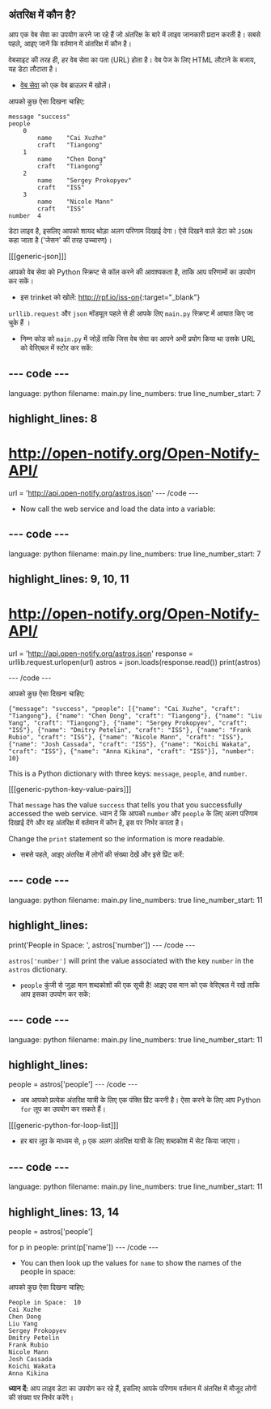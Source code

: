 ## अंतरिक्ष में कौन है?

आप एक वेब सेवा का उपयोग करने जा रहे हैं जो अंतरिक्ष के बारे में लाइव जानकारी प्रदान करती है। सबसे पहले, आइए जानें कि वर्तमान में अंतरिक्ष में कौन है।

वेबसाइट की तरह ही, हर वेब सेवा का पता (URL) होता है। वेब पेज के लिए HTML लौटाने के बजाय, यह डेटा लौटाता है।

+ <a href="http://api.open-notify.org/astros.json" target="_blank">वेब सेवा</a> को एक वेब ब्राउज़र में खोलें।

आपको कुछ ऐसा दिखना चाहिए:

    message "success"
    people  
        0   
            name    "Cai Xuzhe"
            craft   "Tiangong"
        1   
            name    "Chen Dong"
            craft   "Tiangong"
        2   
            name    "Sergey Prokopyev"
            craft   "ISS"
        3   
            name    "Nicole Mann"
            craft   "ISS"
    number  4
    

डेटा लाइव है, इसलिए आपको शायद थोड़ा अलग परिणाम दिखाई देगा। ऐसे दिखने वाले डेटा को `JSON` कहा जाता है ('जेसन' की तरह उच्चारण)।

[[[generic-json]]]

आपको वेब सेवा को Python स्क्रिप्ट से कॉल करने की आवश्यकता है, ताकि आप परिणामों का उपयोग कर सकें।

+ इस trinket को खोलें: <http://rpf.io/iss-on>{:target="_blank"}

`urllib.request` और `json` मॉड्यूल पहले से ही आपके लिए `main.py` स्क्रिप्ट में आयात किए जा चुके हैं ।

+ निम्न कोड को `main.py` में जोड़ें ताकि जिस वेब सेवा का आपने अभी प्रयोग किया था उसके URL को वेरिएबल में स्टोर कर सकें:

## \--- code \---

language: python filename: main.py line_numbers: true line_number_start: 7

## highlight_lines: 8

# http://open-notify.org/Open-Notify-API/

url = 'http://api.open-notify.org/astros.json' \--- /code \---

+ Now call the web service and load the data into a variable:

## \--- code \---

language: python filename: main.py line_numbers: true line_number_start: 7

## highlight_lines: 9, 10, 11

# http://open-notify.org/Open-Notify-API/

url = 'http://api.open-notify.org/astros.json' response = urllib.request.urlopen(url) astros = json.loads(response.read()) print(astros)

\--- /code \---

आपको कुछ ऐसा दिखना चाहिए:

    {"message": "success", "people": [{"name": "Cai Xuzhe", "craft": "Tiangong"}, {"name": "Chen Dong", "craft": "Tiangong"}, {"name": "Liu Yang", "craft": "Tiangong"}, {"name": "Sergey Prokopyev", "craft": "ISS"}, {"name": "Dmitry Petelin", "craft": "ISS"}, {"name": "Frank Rubio", "craft": "ISS"}, {"name": "Nicole Mann", "craft": "ISS"}, {"name": "Josh Cassada", "craft": "ISS"}, {"name": "Koichi Wakata", "craft": "ISS"}, {"name": "Anna Kikina", "craft": "ISS"}], "number": 10}
    

This is a Python dictionary with three keys: `message`, `people`, and `number`.

[[[generic-python-key-value-pairs]]]

That `message` has the value `success` that tells you that you successfully accessed the web service. ध्यान दें कि आपको `number` और `people` के लिए अलग परिणाम दिखाई देंगे और वह अंतरिक्ष में वर्तमान में कौन है, इस पर निर्भर करता है।

Change the `print` statement so the information is more readable.

+ सबसे पहले, आइए अंतरिक्ष में लोगों की संख्या देखें और इसे प्रिंट करें:

## \--- code \---

language: python filename: main.py line_numbers: true line_number_start: 11

## highlight_lines:

print('People in Space: ', astros['number']) \--- /code \---

`astros['number']` will print the value associated with the key `number` in the `astros` dictionary.

+ `people` कुंजी से जुड़ा मान शब्दकोशों की एक सूची है! आइए उस मान को एक वेरिएबल में रखें ताकि आप इसका उपयोग कर सकें:

## \--- code \---

language: python filename: main.py line_numbers: true line_number_start: 11

## highlight_lines:

people = astros['people'] \--- /code \---

+ अब आपको प्रत्येक अंतरिक्ष यात्री के लिए एक पंक्ति प्रिंट करनी है। ऐसा करने के लिए आप Python `for` लूप का उपयोग कर सकते हैं।

[[[generic-python-for-loop-list]]]

+ हर बार लूप के माध्यम से, `p` एक अलग अंतरिक्ष यात्री के लिए शब्दकोश में सेट किया जाएगा।

## \--- code \---

language: python filename: main.py line_numbers: true line_number_start: 11

## highlight_lines: 13, 14

people = astros['people']

for p in people: print(p['name']) \--- /code \---

+ You can then look up the values for `name` to show the names of the people in space:

आपको कुछ ऐसा दिखना चाहिए:

    People in Space:  10
    Cai Xuzhe
    Chen Dong
    Liu Yang
    Sergey Prokopyev
    Dmitry Petelin
    Frank Rubio
    Nicole Mann
    Josh Cassada
    Koichi Wakata
    Anna Kikina
    

**ध्यान दें:** आप लाइव डेटा का उपयोग कर रहे हैं, इसलिए आपके परिणाम वर्तमान में अंतरिक्ष में मौजूद लोगों की संख्या पर निर्भर करेंगे।